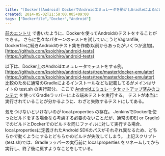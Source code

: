 ```yaml
---
title: "[Docker][Android] DockerでAndroidエミュレータを動かしGradleによるビルド＆テストを実行"
created: 2014-05-02T21:58:00.005+09:00
tags: ["Dockerfile","Docker","Android"]
---
```

[前のエントリ](/ja/post/2014/05/docker-dockerfile/) で書いたように、Dockerを使ってAndroidのテストをすることができる。
さらに色々なパターンのテストを試していこうとVagranfile, Dockerfileに続きAndroidのテスト集を作成(以前からあったがいくつか追加)。
[https://github.com/ksoichiro/android-tests](https://github.com/ksoichiro/android-tests)
<!--more-->
以下は、Docker上のAndroidエミュレータでテストをする例。
[https://github.com/ksoichiro/android-tests/tree/master/docker-emulator](https://github.com/ksoichiro/android-tests/tree/master/docker-emulator)
比較のために通常のGradleによるインストールなども記載してるがメインはサイトの test.sh の実行部分。
ここで [Androidエミュレータセットアップ済みのコンテナ](https://index.docker.io/u/ksoichiro/android-emulator/) を使ってGradleラッパーによる端末テストを実行する。
テストが本当に実行されていることが分かるように、わざと失敗するテストにしてある。

気をつけないといけないのが local.properties の存在。
JenkinsでDockerを使ったビルドをする場合なら考慮する必要のないことだが、通常のIDE( or Gradle)でのビルドとDockerでのビルドを同じファイルに対して実行する場合、local.propertiesに定義されたAndroid SDKのパスがそれぞれ異なるため、どちらかで動くようにするとどちらかのビルドが失敗してしまう。
上記スクリプト(test.sh)では、Gradleラッパーの実行前に local.properties をリネームしてから実行し、終了後に戻すようなことをしている。
